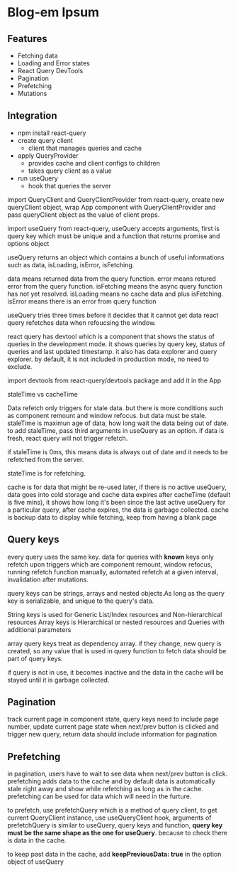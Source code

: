# Blog-em Ipsum

## Features

-   Fetching data
-   Loading and Error states
-   React Query DevTools
-   Pagination
-   Prefetching
-   Mutations

## Integration

-   npm install react-query
-   create query client
    -   client that manages queries and cache
-   apply QueryProvider
    -   provides cache and client configs to children
    -   takes query client as a value
-   run useQuery
    -   hook that queries the server

import QueryClient and QueryClientProvider from react-query, create new queryClient object, wrap App component with QueryClientProvider and pass queryClient object as the value of client props.

import useQuery from react-query, useQuery accepts arguments, first is query key which must be unique and a function that returns promise and options object

useQuery returns an object which contains a bunch of useful informations such as data, isLoading, isError, isFetching.

data means returned data from the query function.
error means retured error from the query function.
isFetching means the async query function has not yet resolved.
isLoading means no cache data and plus isFetching.
isError means there is an error from query function

useQuery tries three times before it decides that it cannot get data
react query refetches data when refoucsing the window.

react query has devtool which is a component that shows the status of queries in the development mode. it shows queries by query key, status of queries and last updated timestamp. it also has data explorer and query explorer. by default, it is not included in production mode, no need to exclude.

import devtools from react-query/devtools package and add it in the App

staleTime vs cacheTime

Data refetch only triggers for stale data. but there is more conditions such as component remount and window refocus. but data must be stale. staleTime is maximun age of data, how long wait the data being out of date. to add staleTime, pass third arguments in useQuery as an option. if data is fresh, react query will not trigger refetch.

if staleTime is 0ms, this means data is always out of date and it needs to be refetched from the server.

stateTime is for refetching.

cache is for data that might be re-used later, if there is no active useQuery, data goes into cold storage and cache data expires after cacheTime (default is five mins), it shows how long it's been since the last active useQuery for a particular query, after cache expires, the data is garbage collected. cache is backup data to display while fetching, keep from having a blank page

## Query keys

every query uses the same key. data for queries with **known** keys only refetch upon triggers which are component remount, window refocus, running refetch function manually, automated refetch at a given interval, invalidation after mutations.

query keys can be strings, arrays and nested objects.As long as the query key is serializable, and unique to the query's data.

String keys is used for Generic List/Index resources and Non-hierarchical resources
Array keys is Hierarchical or nested resources and Queries with additional parameters

array query keys treat as dependency array. if they change, new query is created, so any value that is used in query function to fetch data should be part of query keys.

if query is not in use, it becomes inactive and the data in the cache will be stayed until it is garbage collected.

## Pagination

track current page in component state, query keys need to include page number, update current page state when next/prev button is clicked and trigger new query, return data should include information for pagination

## Prefetching

in pagination, users have to wait to see data when next/prev button is click. prefetching adds data to the cache and by default data is automatically stale right away and show while refetching as long as in the cache. prefetching can be used for data which will need in the furture.

to prefetch, use prefetchQuery which is a method of query client, to get current QueryClient instance, use useQueryClient hook, arguments of prefetchQuery is similar to useQuery, query keys and function, 
**query key must be the same shape as the one for useQuery**. because to check there is data in the cache.

to keep past data in the cache, add **keepPreviousData: true** in the option object of useQuery
